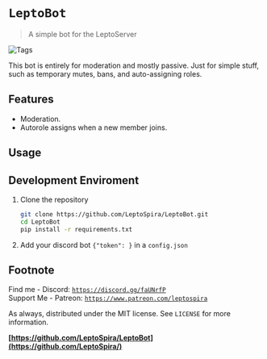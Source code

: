 # `LeptoBot`
> A simple bot for the LeptoServer

![Tags][tag-image]

This bot is entirely for moderation and mostly passive. Just for simple stuff, such as temporary mutes, bans, and auto-assigning roles.

<!-- ![Header Image](header-image.png) -->

## Features
- Moderation.
- Autorole assigns when a new member joins.

## Usage
<!-- ![Example Output][example-output] -->

## Development Enviroment
1. Clone the repository
   ```bash
   git clone https://github.com/LeptoSpira/LeptoBot.git
   cd LeptoBot
   pip install -r requirements.txt
   ```
1. Add your discord bot `{"token": }` in a `config.json`

## Footnote
Find me - Discord: [`https://discord.gg/faUNrfP`](https://discord.gg/faUNrfP)  
Support Me - Patreon: [`https://www.patreon.com/leptospira`](https://www.patreon.com/leptospira)  

As always, distributed under the MIT license. See `LICENSE` for more information.

**[https://github.com/LeptoSpira/LeptoBot](https://github.com/LeptoSpira/)**

<!-- Markdown link & img dfn's -->
[tag-image]: https://img.shields.io/github/license/LeptoSpira/LeptoBot.svg
[example-output]: https://github.com/LeptoSpira/LeptoBot/example-output.png
